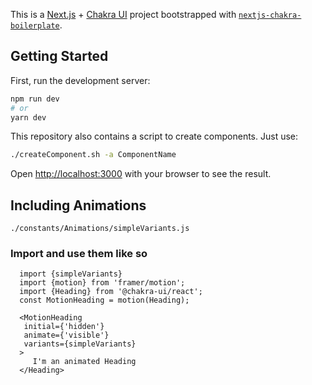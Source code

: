 This is a [Next.js](https://nextjs.org/) + [Chakra UI](https://chakra-ui.com/docs/) project bootstrapped with [`nextjs-chakra-boilerplate`](https://github.com/MiCurran/nextjs-chakra-boilerplate).

## Getting Started

First, run the development server:

```bash
npm run dev
# or
yarn dev
```  
This repository also contains a script to create components. Just use:  

```bash
./createComponent.sh -a ComponentName
```

Open [http://localhost:3000](http://localhost:3000) with your browser to see the result.


## Including Animations  
`./constants/Animations/simpleVariants.js`  
  
### Import and use them like so
  
 ```  
   import {simpleVariants}  
   import {motion} from 'framer/motion';  
   import {Heading} from '@chakra-ui/react';  
   const MotionHeading = motion(Heading);  
     
   <MotionHeading  
    initial={'hidden'}  
    animate={'visible'}  
    variants={simpleVariants}  
   >  
      I'm an animated Heading  
   </Heading>
 ```

